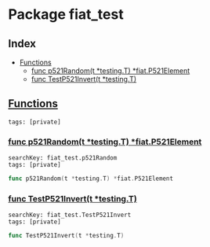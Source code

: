 # Package fiat_test

## Index

* [Functions](#func)
    * [func p521Random(t *testing.T) *fiat.P521Element](#p521Random)
    * [func TestP521Invert(t *testing.T)](#TestP521Invert)


## <a id="func" href="#func">Functions</a>

```
tags: [private]
```

### <a id="p521Random" href="#p521Random">func p521Random(t *testing.T) *fiat.P521Element</a>

```
searchKey: fiat_test.p521Random
tags: [private]
```

```Go
func p521Random(t *testing.T) *fiat.P521Element
```

### <a id="TestP521Invert" href="#TestP521Invert">func TestP521Invert(t *testing.T)</a>

```
searchKey: fiat_test.TestP521Invert
tags: [private]
```

```Go
func TestP521Invert(t *testing.T)
```

